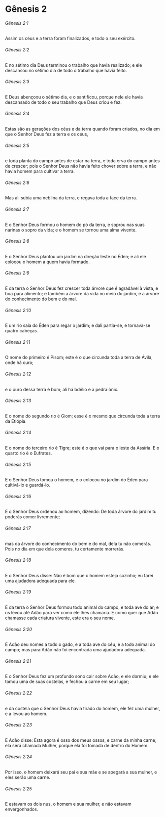 # Gênesis 2

###### Gênesis 2:1

Assim os céus e a terra foram finalizados, e todo o seu exército.

###### Gênesis 2:2

E no sétimo dia Deus terminou o trabalho que havia realizado; e ele descansou no sétimo dia de todo o trabalho que havia feito.

###### Gênesis 2:3

E Deus abençoou o sétimo dia, e o santificou, porque nele ele havia descansado de todo o seu trabalho que Deus criou e fez.

###### Gênesis 2:4

Estas são as gerações dos céus e da terra quando foram criados, no dia em que o Senhor Deus fez a terra e os céus,

###### Gênesis 2:5

e toda planta do campo antes de estar na terra, e toda erva do campo antes de crescer; pois o Senhor Deus não havia feito chover sobre a terra, e não havia homem para cultivar a terra.

###### Gênesis 2:6

Mas ali subia uma neblina da terra, e regava toda a face da terra.

###### Gênesis 2:7

E o Senhor Deus formou o homem do pó da terra, e soprou nas suas narinas o sopro da vida; e o homem se tornou uma alma vivente.

###### Gênesis 2:8

E o Senhor Deus plantou um jardim na direção leste no Éden; e ali ele colocou o homem a quem havia formado.

###### Gênesis 2:9

E da terra o Senhor Deus fez crescer toda árvore que é agradável à vista, e boa para alimento; e também a árvore da vida no meio do jardim, e a árvore do conhecimento do bem e do mal.

###### Gênesis 2:10

E um rio saía do Éden para regar o jardim; e dali partia-se, e tornava-se quatro cabeças.

###### Gênesis 2:11

O nome do primeiro é Pisom; este é o que circunda toda a terra de Ávila, onde há ouro;

###### Gênesis 2:12

e o ouro dessa terra é bom; ali há bdélio e a pedra ônix.

###### Gênesis 2:13

E o nome do segundo rio é Giom; esse é o mesmo que circunda toda a terra da Etiópia.

###### Gênesis 2:14

E o nome do terceiro rio é Tigre; este é o que vai para o leste da Assíria. E o quarto rio é o Eufrates.

###### Gênesis 2:15

E o Senhor Deus tomou o homem, e o colocou no jardim do Éden para cultivá-lo e guardá-lo.

###### Gênesis 2:16

E o Senhor Deus ordenou ao homem, dizendo: De toda árvore do jardim tu poderás comer livremente;

###### Gênesis 2:17

mas da árvore do conhecimento do bem e do mal, dela tu não comerás. Pois no dia em que dela comeres, tu certamente morrerás.

###### Gênesis 2:18

E o Senhor Deus disse: Não é bom que o homem esteja sozinho; eu farei uma ajudadora adequada para ele.

###### Gênesis 2:19

E da terra o Senhor Deus formou todo animal do campo, e toda ave do ar; e os levou até Adão para ver como ele lhes chamaria. E como quer que Adão chamasse cada criatura vivente, este era o seu nome.

###### Gênesis 2:20

E Adão deu nomes a todo o gado, e a toda ave do céu, e a todo animal do campo; mas para Adão não foi encontrada uma ajudadora adequada.

###### Gênesis 2:21

E o Senhor Deus fez um profundo sono cair sobre Adão, e ele dormiu; e ele tomou uma de suas costelas, e fechou a carne em seu lugar;

###### Gênesis 2:22

e da costela que o Senhor Deus havia tirado do homem, ele fez uma mulher, e a levou ao homem.

###### Gênesis 2:23

E Adão disse: Esta agora é osso dos meus ossos, e carne da minha carne; ela será chamada Mulher, porque ela foi tomada de dentro do Homem.

###### Gênesis 2:24

Por isso, o homem deixará seu pai e sua mãe e se apegará a sua mulher, e eles serão uma carne.

###### Gênesis 2:25

E estavam os dois nus, o homem e sua mulher, e não estavam envergonhados.

